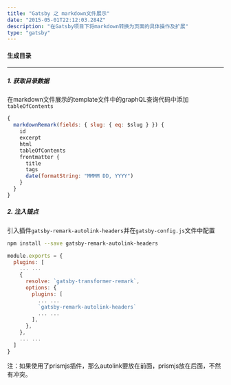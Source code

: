 ```yaml
---
title: "Gatsby 之 markdown文件展示"
date: "2015-05-01T22:12:03.284Z"
description: "在Gatsby项目下将markdown转换为页面的具体操作及扩展"
type: "gatsby"
---
```


#### 生成目录
---
##### 1. 获取目录数据
在markdown文件展示的template文件中的graphQL查询代码中添加`tableOfContents`

```javascript
{
  markdownRemark(fields: { slug: { eq: $slug } }) {
    id
    excerpt
    html
    tableOfContents
    frontmatter {
      title
      tags
      date(formatString: "MMMM DD, YYYY")
    }
  }
}
```
##### 2. 注入锚点
引入插件`gatsby-remark-autolink-headers`并在`gatsby-config.js`文件中配置
```bash
npm install --save gatsby-remark-autolink-headers
```
```javascript
module.exports = {
  plugins: [
    ... ...
    {
      resolve: `gatsby-transformer-remark`,
      options: {
        plugins: [
          ... ...
          `gatsby-remark-autolink-headers`
          ... ...
        ],
      },
    },
    ... ...
  ]
}
```
注：如果使用了prismjs插件，那么autolink要放在前面，prismjs放在后面，不然有冲突。
